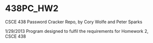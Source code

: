 438PC_HW2
=========

CSCE  438 Password Cracker Repo, by Cory Wolfe and Peter Sparks

1/29/2013
Program designed to fulfil the requirements for Homework 2, CSCE 438
